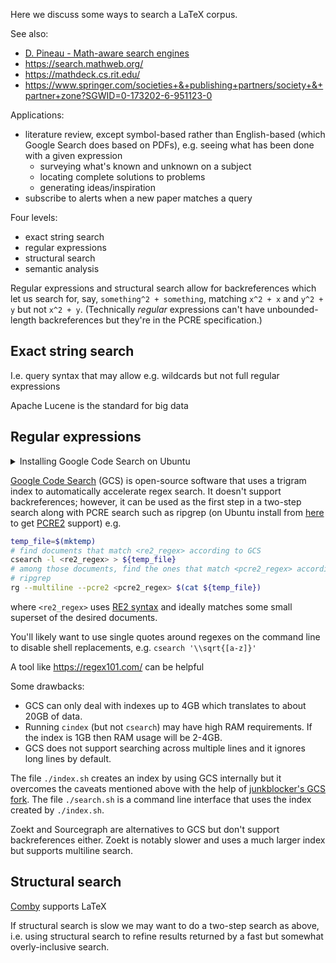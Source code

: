Here we discuss some ways to search a LaTeX corpus.

See also:
* [D. Pineau - Math-aware search engines](https://www.groundai.com/project/math-aware-search-engines-physics-applications-and-overview/1)
* https://search.mathweb.org/
* https://mathdeck.cs.rit.edu/
* https://www.springer.com/societies+&+publishing+partners/society+&+partner+zone?SGWID=0-173202-6-951123-0

Applications:
* literature review, except symbol-based rather than English-based (which
  Google Search does based on PDFs), e.g. seeing what has been done with a
  given expression
  * surveying what's known and unknown on a subject
  * locating complete solutions to problems
  * generating ideas/inspiration
* subscribe to alerts when a new paper matches a query

Four levels:
* exact string search
* regular expressions
* structural search
* semantic analysis

Regular expressions and structural search allow for backreferences which let us
search for, say, `something^2 + something`, matching `x^2 + x` and `y^2 + y`
but not `x^2 + y`.
(Technically _regular_ expressions can't have unbounded-length backreferences
but they're in the PCRE specification.)

## Exact string search

I.e. query syntax that may allow e.g. wildcards but not full regular expressions

Apache Lucene is the standard for big data

## Regular expressions

<details>
  <summary>Installing Google Code Search on Ubuntu</summary>

  ```bash
  sudo apt install golang
  export PATH=$PATH:/usr/local/go/bin
  export PATH=$PATH:$HOME/go/bin
  go get github.com/junkblocker/codesearch/cmd/...
  go install github.com/junkblocker/codesearch/cmd/cindex
  go install github.com/junkblocker/codesearch/cmd/csearch
  ```
</details>

[Google Code Search](https://github.com/junkblocker/codesearch/) (GCS)
is open-source software that uses a trigram index to automatically accelerate
regex search.
It doesn't support backreferences;
however, it can be used as the first step in a two-step search along with PCRE
search such as ripgrep (on Ubuntu install from
[here](https://github.com/BurntSushi/ripgrep/releases) to get
[PCRE2](https://www.pcre.org/current/doc/html/pcre2syntax.html) support) e.g.
```bash
temp_file=$(mktemp)
# find documents that match <re2_regex> according to GCS
csearch -l <re2_regex> > ${temp_file}
# among those documents, find the ones that match <pcre2_regex> according to
# ripgrep
rg --multiline --pcre2 <pcre2_regex> $(cat ${temp_file})
```
where `<re2_regex>` uses [RE2 syntax](https://github.com/google/re2/wiki/Syntax)
and ideally matches some small superset of the desired documents.

You'll likely want to use single quotes around regexes on the command line to
disable shell replacements, e.g. `csearch '\\sqrt{[a-z]}'`

A tool like <https://regex101.com/> can be helpful

Some drawbacks:
* GCS can only deal with indexes up to 4GB which translates to about 20GB of
  data.
* Running `cindex` (but not `csearch`) may have high RAM requirements. If the
  index is 1GB then RAM usage will be 2-4GB.
  <!-- even in incremental indexing -->
* GCS does not support searching across multiple lines and it ignores long
  lines by default.

The file `./index.sh` creates an index by using GCS internally but it overcomes
the caveats mentioned above with the help of [junkblocker's GCS fork](https://github.com/junkblocker/codesearch/).
The file `./search.sh` is a command line interface
that uses the index created by `./index.sh`.

Zoekt and Sourcegraph are alternatives to GCS but don't support
backreferences either.
Zoekt is notably slower and uses a much larger index but supports multiline
search.

## Structural search

[Comby](https://comby.dev/docs/overview) supports LaTeX

If structural search is slow we may want to do a two-step search as above,
i.e. using structural search to refine results returned by a fast but
somewhat overly-inclusive search.

